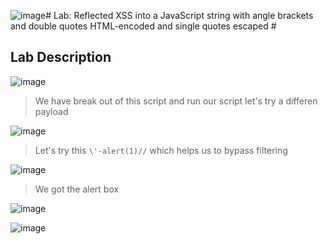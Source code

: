 ![image](https://github.com/anandurdas11/Web_Securityy/assets/83402050/d96bf2d9-a0aa-4024-b3c4-c8c4a50cbdb5)# Lab: Reflected XSS into a JavaScript string with angle brackets and double quotes HTML-encoded and single quotes escaped #

## Lab Description ##

![image](https://github.com/anandurdas11/Web_Securityy/assets/83402050/19f9af00-436f-4523-9930-a0131f5207c6)

> We have break out of this script and run our script let's try a differen payload

![image](https://github.com/anandurdas11/Web_Securityy/assets/83402050/a4aacd24-6adc-4424-825d-542f39543dda)

> Let's try this `\'-alert(1)//` which helps us to bypass filtering

![image](https://github.com/anandurdas11/Web_Securityy/assets/83402050/3553c222-d1f3-4725-82a3-86d5db1c2021)

> We got the alert box

![image](https://github.com/anandurdas11/Web_Securityy/assets/83402050/4b5abae8-f5d0-4204-afe3-399b21805c66)

![image](https://github.com/anandurdas11/Web_Securityy/assets/83402050/21c037a7-d38a-4274-bf27-0480658dede0)
